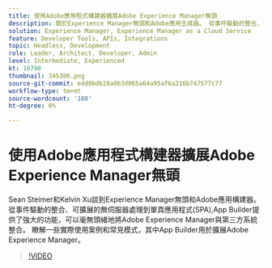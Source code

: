 ```yaml
---
title: 使用Adobe應用程式構建器擴展Adobe Experience Manager無頭
description: 關於Experience Manager無頭和Adobe應用生成器。 從事件驅動的整合、可擴展的無伺服器處理到單頁應用程式(SPA)，與AEM第三方系統整合
solution: Experience Manager, Experience Manager as a Cloud Service
feature: Developer Tools, APIs, Integrations
topic: Headless, Development
role: Leader, Architect, Developer, Admin
level: Intermediate, Experienced
kt: 10790
thumbnail: 345380.png
source-git-commit: edd0bdb28a9b3d065a64a95af6a216b747577c77
workflow-type: tm+mt
source-wordcount: '108'
ht-degree: 0%

---
```



# 使用Adobe應用程式構建器擴展Adobe Experience Manager無頭

Sean Steimer和Kelvin Xu談到Experience Manager無頭和Adobe應用構建器。 從事件驅動的整合、可擴展的無伺服器處理到單頁應用程式(SPA),App Builder提供了強大的功能，可以毫無頭緒地將Adobe Experience Manager與第三方系統整合。 瞭解一些實際使用案例和常見模式，其中App Builder用於擴展Adobe Experience Manager。

>[!VIDEO](https://video.tv.adobe.com/v/345380/?quality=12&learn=on)
